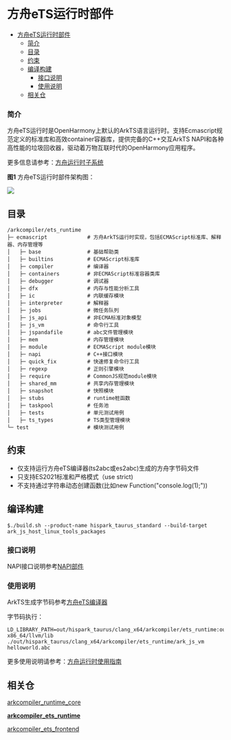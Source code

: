 # 方舟eTS运行时部件<a name="ZH-CN_TOPIC_0000001183610495"></a>

- [方舟eTS运行时部件<a name="ZH-CN_TOPIC_0000001183610495"></a>](#方舟eTS运行时部件)
    - [简介<a name="section190813718209"></a>](#简介)
  - [目录<a name="section161941989596"></a>](#目录)
  - [约束<a name="section119744591305"></a>](#约束)
  - [编译构建<a name="section137768191623"></a>](#编译构建)
    - [接口说明<a name="section175841548124517"></a>](#接口说明)
    - [使用说明<a name="section129654513264"></a>](#使用说明)
  - [相关仓<a name="section1371113476307"></a>](#相关仓)

### 简介<a name="section190813718209"></a>

方舟eTS运行时是OpenHarmony上默认的ArkTS语言运行时。支持Ecmascript规范定义的标准库和高效container容器库，提供完备的C++交互ArkTS NAPI和各种高性能的垃圾回收器，驱动着万物互联时代的OpenHarmony应用程序。

更多信息请参考：[方舟运行时子系统](https://gitee.com/openharmony/docs/blob/master/zh-cn/readme/ARK-Runtime-Subsystem-zh.md)

**图1** 方舟eTS运行时部件架构图：

![](/docs/figures/zh-cn_image_ark-ts-arch.png)

## 目录<a name="section161941989596"></a>

```
/arkcompiler/ets_runtime
├─ ecmascript             # 方舟ArkTS运行时实现，包括ECMAScript标准库、解释器、内存管理等
│   ├─ base               # 基础帮助类
│   ├─ builtins           # ECMAScript标准库
│   ├─ compiler           # 编译器
│   ├─ containers         # 非ECMAScript标准容器类库
│   ├─ debugger           # 调试器
│   ├─ dfx                # 内存与性能分析工具
│   ├─ ic                 # 内联缓存模块
│   ├─ interpreter        # 解释器
│   ├─ jobs               # 微任务队列
│   ├─ js_api             # 非ECMA标准对象模型
│   ├─ js_vm              # 命令行工具
│   ├─ jspandafile        # abc文件管理模块
│   ├─ mem                # 内存管理模块
│   ├─ module             # ECMAScript module模块
│   ├─ napi               # C++接口模块
│   ├─ quick_fix          # 快速修复命令行工具
│   ├─ regexp             # 正则引擎模块
│   ├─ require            # CommonJS规范module模块
│   ├─ shared_mm          # 共享内存管理模块
│   ├─ snapshot           # 快照模块
│   ├─ stubs              # runtime桩函数
│   ├─ taskpool           # 任务池
│   ├─ tests              # 单元测试用例
│   ├─ ts_types           # TS类型管理模块
└─ test                   # 模块测试用例
```

## 约束<a name="section119744591305"></a>

* 仅支持运行方舟eTS编译器\(ts2abc或es2abc\)生成的方舟字节码文件
* 只支持ES2021标准和严格模式（use strict)
* 不支持通过字符串动态创建函数(比如new Function("console.log(1);"))

## 编译构建<a name="section137768191623"></a>

```
$./build.sh --product-name hispark_taurus_standard --build-target ark_js_host_linux_tools_packages
```

### 接口说明<a name="section175841548124517"></a>

NAPI接口说明参考[NAPI部件](https://gitee.com/openharmony/arkui_napi/blob/master/README_zh.md)

### 使用说明<a name="section129654513264"></a>

ArkTS生成字节码参考[方舟eTS编译器]( https://gitee.com/openharmony/arkcompiler_ets_frontend/blob/master/README_zh.md#%E4%BD%BF%E7%94%A8%E8%AF%B4%E6%98%8E)

字节码执行：
```
LD_LIBRARY_PATH=out/hispark_taurus/clang_x64/arkcompiler/ets_runtime:out/hispark_taurus/clang_x64/thirdparty/icu:prebuilts/clang/ohos/linux-x86_64/llvm/lib ./out/hispark_taurus/clang_x64/arkcompiler/ets_runtime/ark_js_vm helloworld.abc

```

更多使用说明请参考：[方舟运行时使用指南](/docs/README_zh.md)

## 相关仓<a name="section1371113476307"></a>

[arkcompiler\_runtime\_core](https://gitee.com/openharmony/arkcompiler_runtime_core)

**[arkcompiler\_ets\_runtime](https://gitee.com/openharmony/arkcompiler_ets_runtime)**

[arkcompiler\_ets\_frontend](https://gitee.com/openharmony/arkcompiler_ets_frontend)